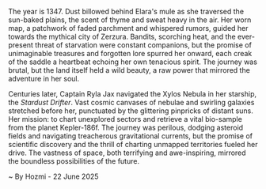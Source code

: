 
The year is 1347.  Dust billowed behind Elara's mule as she traversed the sun-baked plains, the scent of thyme and sweat heavy in the air.  Her worn map, a patchwork of faded parchment and whispered rumors, guided her towards the mythical city of Zerzura.  Bandits, scorching heat, and the ever-present threat of starvation were constant companions, but the promise of unimaginable treasures and forgotten lore spurred her onward, each creak of the saddle a heartbeat echoing her own tenacious spirit.  The journey was brutal, but the land itself held a wild beauty, a raw power that mirrored the adventure in her soul.

Centuries later, Captain Ryla Jax navigated the Xylos Nebula in her starship, the *Stardust Drifter*.  Vast cosmic canvases of nebulae and swirling galaxies stretched before her, punctuated by the glittering pinpricks of distant suns.  Her mission: to chart unexplored sectors and retrieve a vital bio-sample from the planet Kepler-186f.  The journey was perilous, dodging asteroid fields and navigating treacherous gravitational currents, but the promise of scientific discovery and the thrill of charting unmapped territories fueled her drive.  The vastness of space, both terrifying and awe-inspiring, mirrored the boundless possibilities of the future.

~ By Hozmi - 22 June 2025
